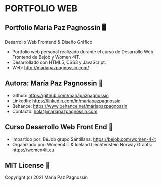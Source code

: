 # PORTFOLIO WEB

## Portfolio María Paz Pagnossin 🖥 
Desarrollo Web Frontend & Diseño Gráfico
- Portfolio web personal realizado durante el curso de Desarrollo Web Frontend de Bejob y Women 4IT.
- Desarrollado con HTML5, CSS3 y JavaScript.
- Web: http://mariapazpagnossin.com/


## Autora: María Paz Pagnossin 🔗
- Github: https://github.com/mariapazpagnossin
- LinkedIn: https://linkedin.com/in/mariapazpagnossin
- Behance: https://www.behance.net/mariapazpagnossin
- Contacto: hola@mariapazpagnossin.com


## Curso Desarrollo Web Front End 📌 
- Impartido por: BeJob grupo Santillana: https://bejob.com/women-4-it
- Organizado por: Women4IT & Iceland Liechtenstein Norway Grants: https://women4it.eu


## MIT License 📄
Copyright (c) 2021 Maria Paz Pagnossin
